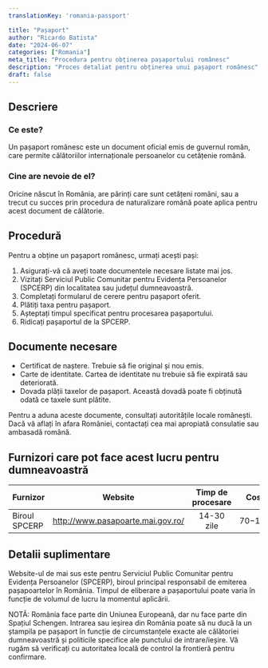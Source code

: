 ```yaml
--- 
translationKey: 'romania-passport'

title: "Pașaport"
author: "Ricardo Batista"
date: "2024-06-07"
categories: ["Romania"]
meta_title: "Procedura pentru obținerea pașaportului românesc"
description: "Proces detaliat pentru obținerea unui pașaport românesc"
draft: false
---
```


## Descriere
### Ce este?
Un pașaport românesc este un document oficial emis de guvernul român, care permite călătoriilor internaționale persoanelor cu cetățenie română.

### Cine are nevoie de el?
Oricine născut în România, are părinți care sunt cetățeni români, sau a trecut cu succes prin procedura de naturalizare română poate aplica pentru acest document de călătorie.

## Procedură
Pentru a obține un pașaport românesc, urmați acești pași:

1. Asigurați-vă că aveți toate documentele necesare listate mai jos.
2. Vizitați Serviciul Public Comunitar pentru Evidența Persoanelor (SPCERP) din localitatea sau județul dumneavoastră.
3. Completați formularul de cerere pentru pașaport oferit.
4. Plătiți taxa pentru pașaport.
5. Așteptați timpul specificat pentru procesarea pașaportului.
6. Ridicați pașaportul de la SPCERP.

## Documente necesare
- Certificat de naștere. Trebuie să fie original și nou emis.
- Carte de identitate. Cartea de identitate nu trebuie să fie expirată sau deteriorată.
- Dovada plății taxelor de pașaport. Această dovadă poate fi obținută odată ce taxele sunt plătite.

Pentru a aduna aceste documente, consultați autoritățile locale românești. Dacă vă aflați în afara României, contactați cea mai apropiată consulatie sau ambasadă română.

## Furnizori care pot face acest lucru pentru dumneavoastră

| Furnizor        |     Website                                 |     Timp de procesare    |       Cost         |
| --------------- | -----------------------------------------   |  :-------------: | :-------------:   |
| Biroul SPCERP   |  http://www.pasapoarte.mai.gov.ro/           |   14-30 zile     |    $70-$100       |

## Detalii suplimentare
Website-ul de mai sus este pentru Serviciul Public Comunitar pentru Evidența Persoanelor (SPCERP), biroul principal responsabil de emiterea pașapoartelor în România. Timpul de eliberare a pașaportului poate varia în funcție de volumul de lucru la momentul aplicării.

NOTĂ: România face parte din Uniunea Europeană, dar nu face parte din Spațiul Schengen. Intrarea sau ieșirea din România poate să nu ducă la un ștampila pe pașaport în funcție de circumstanțele exacte ale călătoriei dumneavoastră și politicile specifice ale punctului de intrare/ieșire. Vă rugăm să verificați cu autoritatea locală de control la frontieră pentru confirmare.